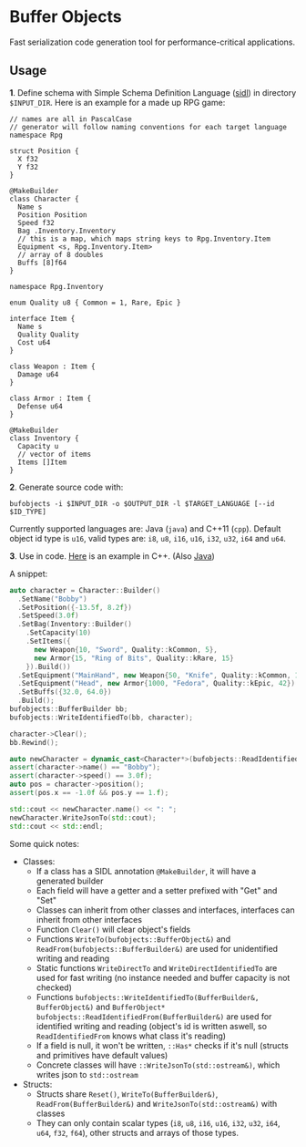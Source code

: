 # Buffer Objects
Fast serialization code generation tool for performance-critical applications.

## Usage
**1**. Define schema with Simple Schema Definition Language ([sidl](https://github.com/paidgeek/sidl)) in directory `$INPUT_DIR`. Here is an example for a made up RPG game:

```
// names are all in PascalCase
// generator will follow naming conventions for each target language
namespace Rpg

struct Position {
  X f32
  Y f32
}

@MakeBuilder
class Character {
  Name s
  Position Position
  Speed f32
  Bag .Inventory.Inventory
  // this is a map, which maps string keys to Rpg.Inventory.Item
  Equipment <s, Rpg.Inventory.Item>
  // array of 8 doubles
  Buffs [8]f64
}

namespace Rpg.Inventory

enum Quality u8 { Common = 1, Rare, Epic }

interface Item {
  Name s
  Quality Quality
  Cost u64
}

class Weapon : Item {
  Damage u64
}

class Armor : Item {
  Defense u64
}

@MakeBuilder
class Inventory {
  Capacity u
  // vector of items
  Items []Item
}
```

**2**. Generate source code with:

  ```
  bufobjects -i $INPUT_DIR -o $OUTPUT_DIR -l $TARGET_LANGUAGE [--id $ID_TYPE]
  ```

Currently supported languages are: Java (`java`) and C++11 (`cpp`). Default object id type is `u16`, valid types are: `i8`, `u8`, `i16`, `u16`, `i32`, `u32`, `i64` and `u64`.

**3**. Use in code. [Here](https://github.com/paidgeek/bufobjects/blob/master/examples/cpp/test/rpg/rpgtest.cc) is an example in C++. (Also [Java](https://github.com/paidgeek/bufobjects/blob/master/examples/java/src/test/java/RpgTest.java))

A snippet:
```cpp
auto character = Character::Builder()
  .SetName("Bobby")
  .SetPosition({-13.5f, 8.2f})
  .SetSpeed(3.0f)
  .SetBag(Inventory::Builder()
    .SetCapacity(10)
    .SetItems({
      new Weapon{10, "Sword", Quality::kCommon, 5},
      new Armor{15, "Ring of Bits", Quality::kRare, 15}
    }).Build())
  .SetEquipment("MainHand", new Weapon{50, "Knife", Quality::kCommon, 10})
  .SetEquipment("Head", new Armor{1000, "Fedora", Quality::kEpic, 42})
  .SetBuffs({32.0, 64.0})
  .Build();
bufobjects::BufferBuilder bb;
bufobjects::WriteIdentifiedTo(bb, character);

character->Clear();
bb.Rewind();

auto newCharacter = dynamic_cast<Character*>(bufobjects::ReadIdentifiedFrom(bb));
assert(character->name() == "Bobby");
assert(character->speed() == 3.0f);
auto pos = character->position();
assert(pos.x == -1.0f && pos.y == 1.f);

std::cout << newCharacter.name() << ": ";
newCharacter.WriteJsonTo(std::cout);
std::cout << std::endl;
```

Some quick notes:
  * Classes:
    * If a class has a SIDL annotation `@MakeBuilder`, it will have a generated builder
    * Each field will have a getter and a setter prefixed with "Get" and "Set"
    * Classes can inherit from other classes and interfaces, interfaces can inherit from other interfaces
    * Function `Clear()` will clear object's fields
    * Functions `WriteTo(bufobjects::BufferObject&)` and `ReadFrom(bufobjects::BufferBuilder&)` are used for unidentified writing and reading
    * Static functions `WriteDirectTo` and `WriteDirectIdentifiedTo` are used for fast writing (no instance needed and buffer capacity is not checked)
    * Functions `bufobjects::WriteIdentifiedTo(BufferBuilder&, BufferObject&)`
    and `BufferObject* bufobjects::ReadIdentifiedFrom(BufferBuilder&)` are used for identified writing and reading (object's id is written aswell, so `ReadIdentifiedFrom` knows what class it's reading)
    * If a field is null, it won't be written, `::Has*` checks if it's null (structs and primitives have default values)
    * Concrete classes will have `::WriteJsonTo(std::ostream&)`, which writes json to `std::ostream`
  * Structs:
    * Structs share `Reset()`, `WriteTo(BufferBuilder&)`, `ReadFrom(BufferBuilder&)` and `WriteJsonTo(std::ostream&)` with classes
    * They can only contain scalar types (`i8`, `u8`, `i16`, `u16`, `i32`, `u32`, `i64`, `u64`, `f32`, `f64`), other structs and arrays of those types.
